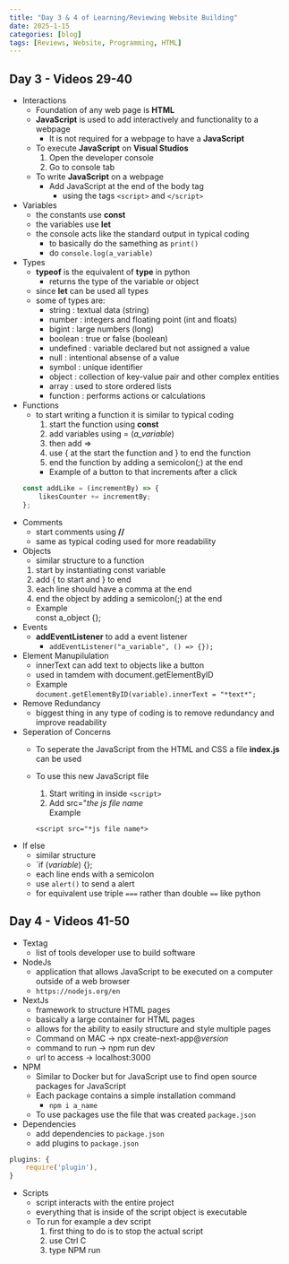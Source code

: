 ```yaml
---
title: "Day 3 & 4 of Learning/Reviewing Website Building"
date: 2025-1-15
categories: [blog]
tags: [Reviews, Website, Programming, HTML]
---
```

## Day 3 - Videos 29-40
- Interactions
    - Foundation of any web page is **HTML**
    - **JavaScript** is used to add interactively and functionality to a webpage
        - It is not required for a webpage to have a **JavaScript**
    - To execute **JavaScript** on **Visual Studios**
        1. Open the developer console
        2. Go to console tab
    - To write **JavaScript** on a webpage
        - Add JavaScript at the end of the body tag 
            - using the tags `<script>` and `</script>`
- Variables
    - the constants use **const**
    - the variables use **let**
    - the console acts like the standard output in typical coding
        - to basically do the samething as `print()`
        - do `console.log(a_variable)`
- Types
    - **typeof** is the equivalent of **type** in python
        - returns the type of the variable or object
    - since **let** can be used all types
    - some of types are: 
        - string : textual data (string)
        - number : integers and floating point (int and floats)
        - bigint : large numbers (long)
        - boolean : true or false (boolean)
        - undefined : variable declared but not assigned a value
        - null : intentional absense of a value
        - symbol : unique identifier
        - object : collection of key-value pair and other complex entities
        - array : used to store ordered lists
        - function : performs actions or calculations
- Functions
    - to start writing a function it is similar to typical coding
        1. start the function using **const**
        2. add variables using = (*a_variable*)
        3. then add =>
        4. use { at the start the function and } to end the function
        5. end the function by adding a semicolon(;) at the end
        - Example of a button to that increments after a click
    ```javascript  
    const addLike = (incrementBy) => {  
        likesCounter += incrementBy;  
    };
    ```
- Comments
    - start comments using **//**
    - same as typical coding used for more readability
- Objects
    - similar structure to a function
    1. start by instantiating const variable
    2. add { to start and } to end
    3. each line should have a comma at the end
    4. end the object by adding a semicolon(;) at the end
    - Example  
    const a_object {};
- Events
    - **addEventListener** to add a event listener
        - `addEventListener("a_variable", () => {});`
- Element Manupilulation
    - innerText can add text to objects like a button
    - used in tamdem with document.getElementByID
    - Example  
    `document.getElementByID(variable).innerText = "*text*";`
- Remove Redundancy
    - biggest thing in any type of coding is to remove redundancy and improve readability
- Seperation of Concerns
    - To seperate the JavaScript from the HTML and CSS a file **index.js** can be used
    - To use this new JavaScript file
        1. Start writing in inside `<script>`
        2. Add src="*the js file name*  
        Example 
         
        `<script src="*js file name*>`
- If else
    - similar structure
    - `if (*variable*) {};
    - each line ends with a semicolon
    - use `alert()` to send a alert
    - for equivalent use triple `===` rather than double `==` like python

## Day 4 - Videos 41-50
- Textag
    - list of tools developer use to build software
- NodeJs
    - application that allows JavaScript to be executed on a computer outside of a web browser
    - `https://nodejs.org/en`
- NextJs
    - framework to structure HTML pages
    - basically a large container for HTML pages
    - allows for the ability to easily structure and style multiple pages
    - Command on MAC -> npx create-next-app@*version*
    - command to run -> npm run dev
    - url to access -> localhost:3000
- NPM
    - Similar to Docker but for JavaScript use to find open source packages for JavaScript
    - Each package contains a simple installation command
        - `npm i a_name`
    - To use packages use the file that was created `package.json`
- Dependencies
    - add dependencies to `package.json`
    - add plugins to `package.json`
```javascript
plugins: {  
    require('plugin'),  
}
```
- Scripts
    - script interacts with the entire project
    - everything that is inside of the script object is executable
    - To run for example a dev script
        1. first thing to do is to stop the actual script
        2. use Ctrl C
        3. type NPM run